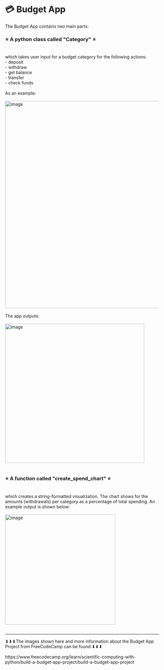 # 💳 Budget App 
The Budget App contains two main parts:
<h3> ⭐️ A python class called "Category" ⭐️</h3><br>
which takes user input for a budget category for the following actions: <br>
- deposit<br>
- withdraw<br>
- get balance<br>
- transfer<br>
- check funds<br>
<br>
As an example:<br>
<br>
<img width="679" alt="image" src="https://github.com/user-attachments/assets/e86682c2-cbdd-4a01-9064-4ed206670f46"><br>
<br>
The app outputs:<br>
<br>
<img width="456" alt="image" src="https://github.com/user-attachments/assets/87c79919-56cb-4cc7-8119-b9858fa028bc"><br>
<br>
<h3>⭐️ A function called "create_spend_chart" ⭐️</h3><br>
which creates a string-formatted visualization. The chart shows for the amounts (withdrawals) per category as a percentage of total spending.
An example output is shown below:<br>
<br>
<img width="361" alt="image" src="https://github.com/user-attachments/assets/40faa001-f13d-4d05-af86-95eec9cc5c0d"><br>
<br>
<hr>
⬇⬇⬇The images shown here and more information about the Budget App Project from FreeCodeCamp can be found:⬇⬇⬇<br>
<br>
https://www.freecodecamp.org/learn/scientific-computing-with-python/build-a-budget-app-project/build-a-budget-app-project
